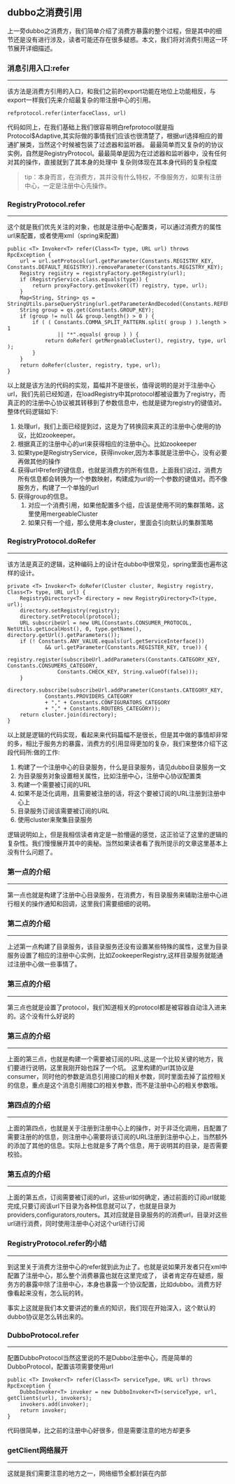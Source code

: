 ## dubbo之消费引用 ##
上一旁dubbo之消费方，我们简单介绍了消费方暴露的整个过程，但是其中的细节还是没有进行涉及，读者可能还存在很多疑惑。本文，我们将对消费引用这一环节展开详细描述。

### 消息引用入口:refer ###

---
该方法是消费方引用的入口，和我们之前的export功能在地位上功能相反，与export一样我们先来介绍最复杂的带注册中心的引用。

    refprotocol.refer(interfaceClass, url)

代码如同上，在我们基础上我们很容易明白refprotocol就是指
Protocol$Adaptive,其实际做的事情我们应该也很清楚了，根据url选择相应的普通扩展类，当然这个时候被包装了过滤器和监听器。
最最简单而又复杂的的协议实例，自然是RegistryProtocol。最最简单是因为在过滤器和监听器中，没有任何对其的操作，直接就到了其本身的处理中
复杂则体现在其本身代码的复杂程度

>tip：本身而言，在消费方，其并没有什么特权，不像服务方，如果有注册中心，一定是注册中心先操作。

### RegistryProtocol.refer ###

---
这个就是我们优先关注的对象，也就是注册中心配置类，可以通过消费方的属性url来配置，或者使用xml（spring来配置)

    public <T> Invoker<T> refer(Class<T> type, URL url) throws RpcException {
        url = url.setProtocol(url.getParameter(Constants.REGISTRY_KEY, Constants.DEFAULT_REGISTRY)).removeParameter(Constants.REGISTRY_KEY);
        Registry registry = registryFactory.getRegistry(url);
        if (RegistryService.class.equals(type)) {
            return proxyFactory.getInvoker((T) registry, type, url);
        }
        Map<String, String> qs = StringUtils.parseQueryString(url.getParameterAndDecoded(Constants.REFER_KEY));
        String group = qs.get(Constants.GROUP_KEY);
        if (group != null && group.length() > 0 ) {
            if ( ( Constants.COMMA_SPLIT_PATTERN.split( group ) ).length > 1
                    || "*".equals( group ) ) {
                return doRefer( getMergeableCluster(), registry, type, url );
            }
        }
        return doRefer(cluster, registry, type, url);
    }

以上就是该方法的代码的实现，篇幅并不是很长，值得说明的是对于注册中心url，我们先前已经知道，在loadRegistry中其protocol都被设置为了registry，而
真正的的注册中心协议被其转移到了参数信息中，也就是键为registry的键值对。整体代码逻辑如下:

1. 处理url，我们上面已经提到过，这是为了转换回来真正的注册中心使用的协议，比如zookeeper。
2. 根据真正的注册中心的url来获得相应的注册中心。比如zookeeper
3. 如果type是RegistryService，获得invoker,因为本事就是注册中心，没有必要再做其他的操作
4. 获得url中refer的键信息，也就是消费方的所有信息，上面我们说过，消费方所有信息都会转换为一个参数映射，构建成为url的一个参数的键值对。而不像
服务方，构建了一个单独的url
5. 获得group的信息。
    1. 对应一个消费引用，如果他配置多个组，应该是使用不同的集群策略，这里使用mergeableCluster
    2. 如果只有一个组，那么使用本身cluster，里面会引向默认的集群策略

### RegistryProtocol.doRefer ###

---
该方法是真正的逻辑，这种编码上的设计在dubbo中很常见，spring里面也遍布这样的设计。

    private <T> Invoker<T> doRefer(Cluster cluster, Registry registry, Class<T> type, URL url) {
        RegistryDirectory<T> directory = new RegistryDirectory<T>(type, url);
        directory.setRegistry(registry);
        directory.setProtocol(protocol);
        URL subscribeUrl = new URL(Constants.CONSUMER_PROTOCOL, NetUtils.getLocalHost(), 0, type.getName(), directory.getUrl().getParameters());
        if (! Constants.ANY_VALUE.equals(url.getServiceInterface())
                && url.getParameter(Constants.REGISTER_KEY, true)) {
            registry.register(subscribeUrl.addParameters(Constants.CATEGORY_KEY, Constants.CONSUMERS_CATEGORY,
                    Constants.CHECK_KEY, String.valueOf(false)));
        }
        directory.subscribe(subscribeUrl.addParameter(Constants.CATEGORY_KEY, 
                Constants.PROVIDERS_CATEGORY 
                + "," + Constants.CONFIGURATORS_CATEGORY 
                + "," + Constants.ROUTERS_CATEGORY));
        return cluster.join(directory);
    }
以上就是逻辑的代码实现，看起来来代码篇幅不是很长，但是其中做的事情却非常的多，相比于服务方的暴露，消费方的引用显得更加的复杂，我们来整体介绍下这段代码所:做的工作:

1. 构建了一个注册中心的目录服务，什么是目录服务，请见dubbo目录服务一文
2. 为目录服务对象设置相关属性，比如注册中心，注册中心协议配置类
3. 构建一个需要被订阅的URL
4. 如果不是泛化调用，且需要被注册的话，将这个要被订阅的URL注册到注册中心上
5. 目录服务订阅该需要被订阅的URL
6. 使用cluster来聚集目录服务

逻辑说明如上，但是我相信读者肯定是一脸懵逼的感觉，这正验证了这里的逻辑的复杂性。我们慢慢展开其中的奥秘。当然如果读者看了我所提示的文章这里基本上没有什么问题了。

### 第一点的介绍 ###

---
第一点也就是构建了注册中心目录服务，在消费方，有目录服务来辅助注册中心进行相关的操作通知和回调，这里我们需要细细的说明。

### 第二点的介绍 ###

---
上述第一点构建了目录服务，该目录服务还没有设置某些特殊的属性，这里为目录服务设置了相应的注册中心实例，比如ZookeeperRegistry,这样目录服务就能通过注册中心做一些事情了。

### 第三点的介绍 ###

---
第三点也就是设置了protocol，我们知道相关的protocol都是被容器自动注入进来的。这个没有什么好说的

### 第三点的介绍 ###

---
上面的第三点，也就是构建一个需要被订阅的URL,这是一个比较关键的地方，我们要进行说明，这里我刚开始也踩了一个坑。 这里构建的url其协议是consumer，同时他的参数是消息引用接口的相关参数，同时里面去掉了监控相关的信息，重点是这个消息引用接口的相关参数，而不是注册中心的相关参数哦。

### 第四点的介绍 ###

---
上面的第四点，也就是关于注册到注册中心上的操作，对于非泛化调用，且配置了需要注册的的信息，则注册中心需要将该订阅的URL注册到注册中心上，当然额外的添加了其他的信息。实际上也就是多了两个信息，用于说明其的目录，是否需要校验。

### 第五点的介绍 ###

---
上面的第五点，订阅需要被订阅的url，这些url如何确定，通过前面的订阅url就能完成,只要订阅该url下目录为各种信息就可以了，也就是目录为providers,configurators,routers。其对应就是目录服务的的消费url，目录对这些url进行消费，同时使用注册中心对这个url进行订阅

### RegistryProtocol.refer的小结 ###

---
到这里关于消费方注册中心的refer就到此为止了。也就是说如果开发者只在xml中配置了注册中心，那么整个消费暴露也就在这里完成了，
读者肯定存在疑惑，服务方的暴露中除了注册中心，本身也暴露一个协议配置，比如dubbo。消费方好像看起来没有，怎么玩的转。

事实上这就是我们本文要讲述的重点的知识，我们现在开始深入，这个默认的dubbo协议是怎么转出来的。

### DubboProtocol.refer ###

---
配置DubboProtocol当然这里说的不是Dubbo注册中心，而是简单的DubboProtocol，配置该项需要使用url

    public <T> Invoker<T> refer(Class<T> serviceType, URL url) throws RpcException {
        DubboInvoker<T> invoker = new DubboInvoker<T>(serviceType, url, getClients(url), invokers);
        invokers.add(invoker);
        return invoker;
    }

代码很简单，比之前的注册中心好很多，但是需要注意的地方却更多

### getClient网络展开 ###

---
这就是我们需要注意的地方之一，网络细节全都封装在内部